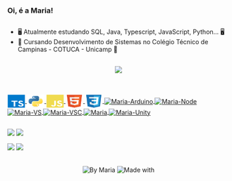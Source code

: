 ### Oi, é a Maria! 

##

- 🖥️ Atualmente estudando SQL, Java, Typescript, JavaScript, Python... 🖥️ 
- 📓 Cursando Desenvolvimento de Sistemas no Colégio Técnico de Campinas - COTUCA - Unicamp 📓

##

<div align="center">
  <a href="https://github.com/mariaxuxu">
  <img height="180em" src="https://github-readme-stats.vercel.app/api/top-langs/?username=mariaxuxu&layout=compact&langs_count=7&theme=dracula"/>
</div>
 
 ##

<div style="display: inline_block"><br>
 
  <img align="center" alt="Maria-Ts" height="30" width="40" src="https://raw.githubusercontent.com/devicons/devicon/master/icons/typescript/typescript-plain.svg">
  <img align="center" alt="Maria-Python" height="30" width="40" src="https://raw.githubusercontent.com/devicons/devicon/master/icons/python/python-original.svg">
  <img align="center" alt="Maria-Js" height="30" width="40" src="https://raw.githubusercontent.com/devicons/devicon/master/icons/javascript/javascript-plain.svg">
  <img align="center" alt="Maria-HTML" height="30" width="40" src="https://raw.githubusercontent.com/devicons/devicon/master/icons/html5/html5-original.svg">
  <img align="center" alt="Maria-CSS" height="30" width="40" src="https://raw.githubusercontent.com/devicons/devicon/master/icons/css3/css3-original.svg">
  <img align="center" alt="Maria-Arduino" height="30" width="40" src="https://cdn.jsdelivr.net/gh/devicons/devicon/icons/arduino/arduino-original-wordmark.svg" >
  <img align="center" alt="Maria-Node" height="30" width="40" src="https://cdn.jsdelivr.net/gh/devicons/devicon/icons/nodejs/nodejs-original-wordmark.svg" >
  <img align="center" alt="Maria-VS" height="30" width="40" src="https://cdn.jsdelivr.net/gh/devicons/devicon/icons/visualstudio/visualstudio-plain.svg" >
  <img align="center" alt="Maria-VSC" height="30" width="40" src="https://cdn.jsdelivr.net/gh/devicons/devicon/icons/vscode/vscode-original.svg" >
  <img align="center" alt="Maria" height="30" width="40" src="https://cdn.jsdelivr.net/gh/devicons/devicon/icons/androidstudio/androidstudio-original.svg" >
  <img align="center" alt="Maria-Unity" height="30" width="40" src="https://cdn.jsdelivr.net/gh/devicons/devicon/icons/unity/unity-original.svg" />
</div>

##
 
<div> 
  <a href="https://twitter.com/mariipspsps" target="_blank"><img src="https://img.shields.io/badge/Twitter-1DA1F2?style=for-the-badge&logo=twitter&logoColor=white" target="_blank"></a>
  <a href="https://instagram.com/https.mariiax" target="_blank"><img src="https://img.shields.io/badge/-Instagram-%23E4405F?style=for-the-badge&logo=instagram&logoColor=white" target="_blank"></a>
  
 <a href="https://discord.gg/wagxzStdcR" target="_blank"><img src="https://img.shields.io/badge/Discord-7289DA?style=for-the-badge&logo=discord&logoColor=white" target="_blank"></a> 
  <a href = "mailto:m.clara.xuh@gmail.com"><img src="https://img.shields.io/badge/Gmail-D14836?style=for-the-badge&logo=gmail&logoColor=white" target="_blank"></a>
 
  <div align="center"><br>
  <img align="center" alt="By Maria" src="https://user-images.githubusercontent.com/105522714/170809267-e009dfac-9b4c-4319-b6e3-8b4aeafb1e5e.jpg" height="30" />
  <img align="center" alt="Made with" src="https://user-images.githubusercontent.com/105522714/170810134-42fb871b-6142-4efd-9518-920f5643328b.jpg" height="30" />
  </div>
  
</div>

          
